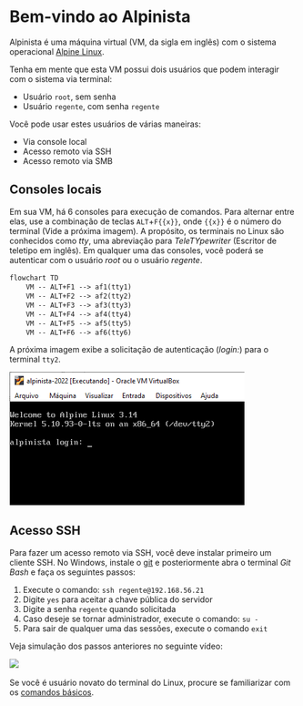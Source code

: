 # Bem-vindo ao Alpinista

Alpinista é uma máquina virtual (VM, da sigla em inglês) com o sistema operacional [Alpine Linux](https://alpinelinux.org/). 

Tenha em mente que esta VM possui dois usuários que podem interagir com o sistema via terminal:

- Usuário `root`, sem senha
- Usuário `regente`, com senha `regente`

Você pode usar estes usuários de várias maneiras:

- Via console local
- Acesso remoto via SSH
- Acesso remoto via SMB

## Consoles locais

Em sua VM, há 6 consoles para execução de comandos. Para alternar entre elas, use a combinação de teclas `ALT`+`F{{x}}`, onde `{{x}}` é o número do terminal (Vide a próxima imagem). A propósito, os terminais no Linux são conhecidos como *tty*, uma abreviação para _TeleTYpewriter_ (Escritor de teletipo em inglês). Em qualquer uma das consoles, você poderá se autenticar com o usuário *root* ou o usuário *regente*.

```mermaid
flowchart TD
    VM -- ALT+F1 --> af1(tty1)
    VM -- ALT+F2 --> af2(tty2)
    VM -- ALT+F3 --> af3(tty3)
    VM -- ALT+F4 --> af4(tty4)
    VM -- ALT+F5 --> af5(tty5)
    VM -- ALT+F6 --> af6(tty6)
```

A próxima imagem exibe a solicitação de autenticação (*login:*) para o terminal `tty2`.

![Autenticação no terminal tty2](imagens/login@tty2.png)

## Acesso SSH

Para fazer um acesso remoto via SSH, você deve instalar primeiro um cliente SSH. No Windows, instale o [git](https://git-scm.com/download/win) e posteriormente abra o terminal *Git Bash* e faça os seguintes passos:

1. Execute o comando: `ssh regente@192.168.56.21`
2. Digite `yes` para aceitar a chave pública do servidor
3. Digite a senha `regente` quando solicitada
4. Caso deseje se tornar administrador, execute o comando: `su -`
5. Para sair de qualquer uma das sessões, execute o comando `exit`

Veja simulação dos passos anteriores no seguinte vídeo:

<a href="https://asciinema.org/a/468305" target="_blank"><img src="https://asciinema.org/a/468305.svg" /></a>

Se você é usuário novato do terminal do Linux, procure se familiarizar com os [comandos básicos](comandos/basicos.md).

